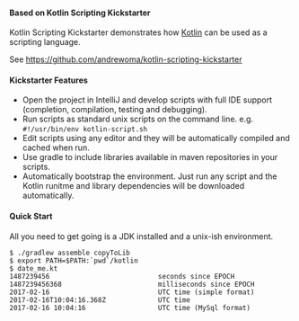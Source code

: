

#### Based on Kotlin Scripting Kickstarter

Kotlin Scripting Kickstarter demonstrates how [Kotlin](http://kotlin.jetbrains.org/) can be used as a scripting language.

See https://github.com/andrewoma/kotlin-scripting-kickstarter

#### Kickstarter Features

* Open the project in IntelliJ and develop scripts with full IDE support (completion, compilation, testing and debugging).
* Run scripts as standard unix scripts on the command line. e.g. `#!/usr/bin/env kotlin-script.sh` 
* Edit scripts using any editor and they will be automatically compiled and cached when run.
* Use gradle to include libraries available in maven repositories in your scripts.
* Automatically bootstrap the environment. Just run any script and the Kotlin runitme and library dependencies
  will be downloaded automatically.

#### Quick Start

All you need to get going is a JDK installed and a unix-ish environment.

```shell
$ ./gradlew assemble copyToLib
$ export PATH=$PATH:`pwd`/kotlin
$ date_me.kt
1487239456                           seconds since EPOCH
1487239456368                        milliseconds since EPOCH
2017-02-16                           UTC time (simple format)
2017-02-16T10:04:16.368Z             UTC time
2017-02-16 10:04:16                  UTC time (MySql format)

```
